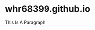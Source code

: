 # whr68399.github.io
<!DOCTYPE HTML PUBLIC "-//W3C//DTD HTML 4.01//EN" "http://www.w3.org/TR/html4/strict.dtd">
<html>
<head>
<meta http-equiv="Content-Type" content="text/html; charset=utf-8">
<title> </title>
<style type="text/css">
</style>
</head>
<body>
<p> This Is A Paragraph </p>
</body>
</html>
